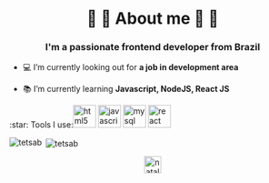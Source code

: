 <h1 align="center">💬 💬 About me 💬 💬 </h1>
<h3 align="center">I'm a passionate frontend developer from Brazil</h3>

- :computer: I’m currently looking out for **a job in development area**

- :books: I’m currently learning **Javascript, NodeJS, React JS**

 <p align="left"> :star: Tools I use:<img src="https://devicons.github.io/devicon/devicon.git/icons/html5/html5-original-wordmark.svg" alt="html5" width="40" height="40"/> <img src="https://devicons.github.io/devicon/devicon.git/icons/javascript/javascript-original.svg" alt="javascript" width="40" height="40"/> <img src="https://devicons.github.io/devicon/devicon.git/icons/mysql/mysql-original-wordmark.svg" alt="mysql" width="40" height="40"/> <img src="https://devicons.github.io/devicon/devicon.git/icons/react/react-original-wordmark.svg" alt="react" width="40" height="40"/></p>

<p><img align="left" src="https://github-readme-stats.vercel.app/api/top-langs/?username=tetsab&layout=compact" alt="tetsab" /></p>

<p>&nbsp;<img align="center" src="https://github-readme-stats.vercel.app/api?username=tetsab&show_icons=true" alt="tetsab" /></p>

<p align="center">
<a href="https://linkedin.com/in/nataly-barros-6154a815a" target="blank"><img align="center" src="https://cdn.jsdelivr.net/npm/simple-icons@3.0.1/icons/linkedin.svg" alt="nataly-barros-6154a815a" height="30" width="30" /></a>
</p>

<!--
**tetsab/tetsab** is a ✨ _special_ ✨ repository because its `README.md` (this file) appears on your GitHub profile.

Here are some ideas to get you started:

- 🔭 I’m currently working on ...
- 🌱 I’m currently learning ...
- 👯 I’m looking to collaborate on ...
- 🤔 I’m looking for help with ...
- 💬 Ask me about ...
- 📫 How to reach me: ...
- 😄 Pronouns: ...
- ⚡ Fun fact: ...
-->
